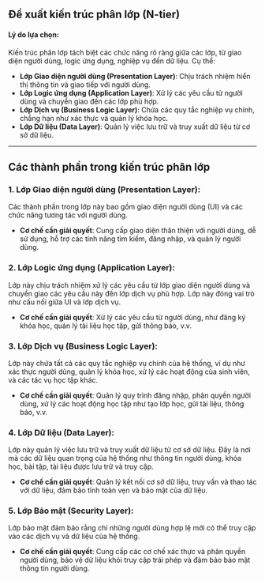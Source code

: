 ## Đề xuất kiến trúc phân lớp (N-tier)

#### Lý do lựa chọn:
Kiến trúc phân lớp tách biệt các chức năng rõ ràng giữa các lớp, từ giao diện người dùng, logic ứng dụng, nghiệp vụ đến dữ liệu. Cụ thể:
- **Lớp Giao diện người dùng (Presentation Layer)**: Chịu trách nhiệm hiển thị thông tin và giao tiếp với người dùng.
- **Lớp Logic ứng dụng (Application Layer)**: Xử lý các yêu cầu từ người dùng và chuyển giao đến các lớp phù hợp.
- **Lớp Dịch vụ (Business Logic Layer)**: Chứa các quy tắc nghiệp vụ chính, chẳng hạn như xác thực và quản lý khóa học.
- **Lớp Dữ liệu (Data Layer)**: Quản lý việc lưu trữ và truy xuất dữ liệu từ cơ sở dữ liệu.

---
## Các thành phần trong kiến trúc phân lớp

### 1. Lớp Giao diện người dùng (Presentation Layer):
Các thành phần trong lớp này bao gồm giao diện người dùng (UI) và các chức năng tương tác với người dùng.
- **Cơ chế cần giải quyết**: Cung cấp giao diện thân thiện với người dùng, dễ sử dụng, hỗ trợ các tính năng tìm kiếm, đăng nhập, và quản lý người dùng.

### 2. Lớp Logic ứng dụng (Application Layer):
Lớp này chịu trách nhiệm xử lý các yêu cầu từ lớp giao diện người dùng và chuyển giao các yêu cầu này đến lớp dịch vụ phù hợp. Lớp này đóng vai trò như cầu nối giữa UI và lớp dịch vụ.
- **Cơ chế cần giải quyết**: Xử lý các yêu cầu từ người dùng, như đăng ký khóa học, quản lý tài liệu học tập, gửi thông báo, v.v.

### 3. Lớp Dịch vụ (Business Logic Layer):
Lớp này chứa tất cả các quy tắc nghiệp vụ chính của hệ thống, ví dụ như xác thực người dùng, quản lý khóa học, xử lý các hoạt động của sinh viên, và các tác vụ học tập khác.
- **Cơ chế cần giải quyết**: Quản lý quy trình đăng nhập, phân quyền người dùng, xử lý các hoạt động học tập như tạo lớp học, gửi tài liệu, thông báo, v.v.

### 4. Lớp Dữ liệu (Data Layer):
Lớp này quản lý việc lưu trữ và truy xuất dữ liệu từ cơ sở dữ liệu. Đây là nơi mà các dữ liệu quan trọng của hệ thống như thông tin người dùng, khóa học, bài tập, tài liệu được lưu trữ và truy cập.
- **Cơ chế cần giải quyết**: Quản lý kết nối cơ sở dữ liệu, truy vấn và thao tác với dữ liệu, đảm bảo tính toàn vẹn và bảo mật của dữ liệu.

### 5. Lớp Bảo mật (Security Layer):
Lớp bảo mật đảm bảo rằng chỉ những người dùng hợp lệ mới có thể truy cập vào các dịch vụ và dữ liệu của hệ thống.
- **Cơ chế cần giải quyết**: Cung cấp các cơ chế xác thực và phân quyền người dùng, bảo vệ dữ liệu khỏi truy cập trái phép và đảm bảo bảo mật thông tin người dùng.

